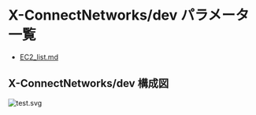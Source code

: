 # X-ConnectNetworks/dev パラメータ一覧

- [EC2_list.md](https://x-connectnetworks.github.io/document/X-ConnectNetworks/dev/EC2_list.html)

## X-ConnectNetworks/dev 構成図
![test.svg](https://x-connectnetworks.github.io/document/X-ConnectNetworks/dev/test.svg)
